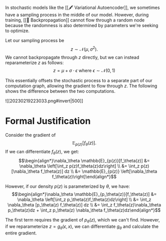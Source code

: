 In stochastic models like the [[🖋️ Variational Autoencoder]], we sometimes have a sampling process in the middle of our model. However, during training, [[🤝 Backpropagation]] cannot flow through a random node because the randomness is also determined by parameters we're seeking to optimize.

Let our sampling process be $$z \sim \mathcal{N}(\mu, \sigma^2).$$ We cannot backpropagate through $z$ directly, but we can instead reparameterize $z$ as follows: $$z = \mu + \sigma \cdot \epsilon \text{ where } \epsilon \sim \mathcal{N}(0, 1)$$

This essentially offsets the stochastic process to a separate part of our computation graph, allowing the gradient to flow through $z$. The following shows the difference between the two computations.

![[20230219223033.png#invert|500]]

# Formal Justification
Consider the gradient of $$\mathbb{E}_{p(z)}[f_\theta(z)].$$ If we can differentiate $f_\theta(z)$, we get: $$\begin{align*}\nabla_\theta \mathbb{E}_{p(z)}[f_\theta(z)] &= \nabla_\theta \left[\int_z p(z)f_\theta(z)dz\right] \\ &= \int_z p(z) [\nabla_\theta f_\theta(z)] dz \\ &= \mathbb{E}_{p(z)} \left[\nabla_\theta f_\theta(z)\right]\end{align*}$$

However, if our density $p(z)$ is parameterized by $\theta$, we have: $$\begin{align*}\nabla_\theta \mathbb{E}_{p_\theta(z)}[f_\theta(z)] &= \nabla_\theta \left[\int_z p_\theta(z)f_\theta(z)dz\right] \\ &= \int_z \nabla_\theta [p_\theta(z) f_\theta(z)] dz \\ &= \int_z f_\theta(z)\nabla_\theta p_\theta(z)dz + \int_z p_\theta(z) \nabla_\theta f_\theta(z)dz\end{align*}$$

The first term requires the gradient of $p_\theta(z)$, which we can't find. However, if we reparameterize $z = g_\theta(\epsilon, x)$, we can differentiate $g_\theta$ and calculate the entire gradient.